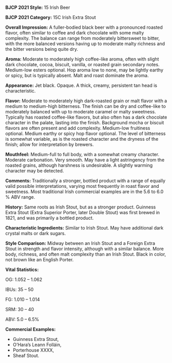 <b>BJCP 2021 Style:</b> 15 Irish Beer

<b>BJCP 2021 Category:</b> 15C Irish Extra Stout

<b>Overall Impression:</b> A fuller-bodied black beer with a
pronounced roasted flavor, often similar to coffee and dark
chocolate with some malty complexity. The balance can range
from moderately bittersweet to bitter, with the more balanced
versions having up to moderate malty richness and the bitter
versions being quite dry.

<b>Aroma:</b> Moderate to moderately high coffee-like aroma, often
with slight dark chocolate, cocoa, biscuit, vanilla, or roasted
grain secondary notes. Medium-low esters optional. Hop
aroma low to none, may be lightly earthy or spicy, but is
typically absent. Malt and roast dominate the aroma.

<b>Appearance:</b> Jet black. Opaque. A thick, creamy, persistent
tan head is characteristic.

<b>Flavor:</b> Moderate to moderately high dark-roasted grain or
malt flavor with a medium to medium-high bitterness. The
finish can be dry and coffee-like to moderately balanced with
up to moderate caramel or malty sweetness. Typically has
roasted coffee-like flavors, but also often has a dark chocolate
character in the palate, lasting into the finish. Background
mocha or biscuit flavors are often present and add complexity.
Medium-low fruitiness optional. Medium earthy or spicy hop
flavor optional. The level of bitterness is somewhat variable, as
is the roasted character and the dryness of the finish; allow for
interpretation by brewers.

<b>Mouthfeel:</b> Medium-full to full body, with a somewhat
creamy character. Moderate carbonation. Very smooth. May
have a light astringency from the roasted grains, although
harshness is undesirable. A slightly warming character may be
detected.

<b>Comments:</b> Traditionally a stronger, bottled product with a
range of equally valid possible interpretations, varying most
frequently in roast flavor and sweetness. Most traditional Irish
commercial examples are in the 5.6 to 6.0 % ABV range.

<b>History:</b> Same roots as Irish Stout, but as a stronger product.
Guinness Extra Stout (Extra Superior Porter, later Double
Stout) was first brewed in 1821, and was primarily a bottled
product.

<b>Characteristic Ingredients:</b> Similar to Irish Stout. May
have additional dark crystal malts or dark sugars.

<b>Style Comparison:</b> Midway between an Irish Stout and a
Foreign Extra Stout in strength and flavor intensity, although
with a similar balance. More body, richness, and often malt
complexity than an Irish Stout. Black in color, not brown like
an English Porter.

<b>Vital Statistics:</b>

OG: 1.052 – 1.062

IBUs: 35 – 50

FG: 1.010 – 1.014

SRM: 30 – 40

ABV: 5.0 – 6.5%

<b>Commercial Examples:</b>
- Guinness Extra Stout,
- O’Hara’s Leann Folláin,
- Porterhouse XXXX,
- Sheaf Stout.
